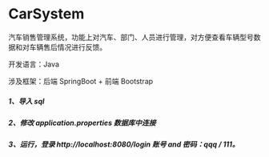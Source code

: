 # CarSystem

汽车销售管理系统，功能上对汽车、部门、人员进行管理，对方便查看车辆型号数据和对车辆售后情况进行反馈。

开发语言：Java

涉及框架：后端 SpringBoot + 前端 Bootstrap

##### 1、导入 sql

##### 2、修改 application.properties 数据库中连接

##### 3、运行，登录 http://localhost:8080/login 账号 and 密码：qqq / 111。

